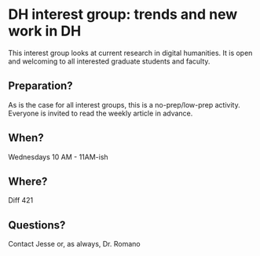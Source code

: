 # DH interest group: trends and new work in DH

This interest group looks at current research in digital humanities. It is open and welcoming to all interested graduate students and faculty. 

## Preparation?
As is the case for all interest groups, this is a no-prep/low-prep activity. 
Everyone is invited to read the weekly article in advance.

## When?
Wednesdays 10 AM - 11AM-ish

## Where?
Diff 421

## Questions?
Contact Jesse 
or, as always, Dr. Romano
